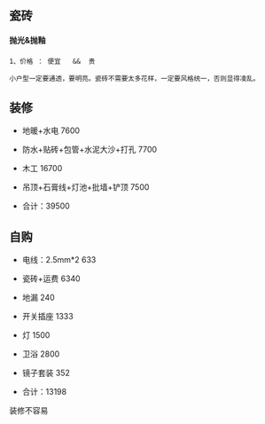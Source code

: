 ## 瓷砖
#### 抛光&抛釉
    1、价格 ： 便宜   &&  贵

    小户型一定要通透，要明亮。瓷砖不需要太多花样，一定要风格统一，否则显得凌乱。




## 装修


* 地暖+水电                            7600

* 防水+贴砖+包管+水泥大沙+打孔           7700

* 木工                                 16700

* 吊顶+石膏线+灯池+批墙+铲顶             7500


* 合计：39500



## 自购

* 电线：2.5mm*2                        633

* 瓷砖+运费                            6340

* 地漏                                 240

* 开关插座                             1333

* 灯                                  1500

* 卫浴                                2800

* 镜子套装                             352

* 合计：13198




装修不容易